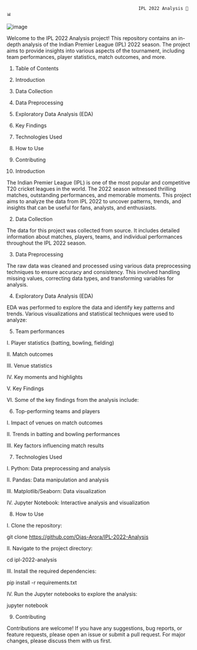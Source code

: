                                                       IPL 2022 Analysis 🏏📊
![image](https://github.com/user-attachments/assets/3bb1e230-4e81-40ec-8a22-165ebf25f969)

Welcome to the IPL 2022 Analysis project! This repository contains an in-depth analysis of the Indian Premier League (IPL) 2022 season. The project aims to provide insights into various aspects of the tournament, including team performances, player statistics, match outcomes, and more.

1. Table of Contents

2. Introduction
 
3. Data Collection
   
4. Data Preprocessing
   
5. Exploratory Data Analysis (EDA)
   
6. Key Findings
   
7. Technologies Used
   
8. How to Use
   
9. Contributing

1. Introduction
   
The Indian Premier League (IPL) is one of the most popular and competitive T20 cricket leagues in the world. The 2022 season witnessed thrilling matches, outstanding performances, and memorable moments. This project aims to analyze the data from IPL 2022 to uncover patterns, trends, and insights that can be useful for fans, analysts, and enthusiasts.

2. Data Collection
   
The data for this project was collected from source. It includes detailed information about matches, players, teams, and individual performances throughout the IPL 2022 season.

3. Data Preprocessing
   
The raw data was cleaned and processed using various data preprocessing techniques to ensure accuracy and consistency. This involved handling missing values, correcting data types, and transforming variables for analysis.

4. Exploratory Data Analysis (EDA)
   
EDA was performed to explore the data and identify key patterns and trends. Various visualizations and statistical techniques were used to analyze:

5. Team performances
   
I. Player statistics (batting, bowling, fielding)

II. Match outcomes

III. Venue statistics

IV. Key moments and highlights

V. Key Findings

VI. Some of the key findings from the analysis include:

6. Top-performing teams and players
   
I. Impact of venues on match outcomes

II. Trends in batting and bowling performances

III. Key factors influencing match results

7. Technologies Used
   
I. Python: Data preprocessing and analysis

II. Pandas: Data manipulation and analysis

III. Matplotlib/Seaborn: Data visualization

IV. Jupyter Notebook: Interactive analysis and visualization


8. How to Use
    
I. Clone the repository:

git clone https://github.com/Ojas-Arora/IPL-2022-Analysis

II. Navigate to the project directory:

cd ipl-2022-analysis

III. Install the required dependencies:

pip install -r requirements.txt

IV. Run the Jupyter notebooks to explore the analysis:

jupyter notebook

9. Contributing
    
Contributions are welcome! If you have any suggestions, bug reports, or feature requests, please open an issue or submit a pull request. For major changes, please discuss them with us first.
